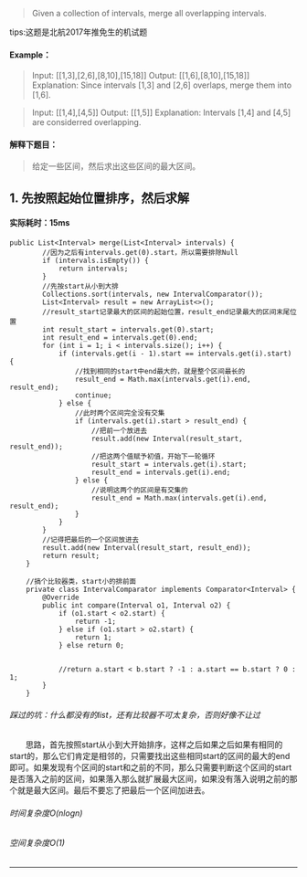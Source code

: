 > Given a collection of intervals, merge all overlapping intervals.

tips:这题是北航2017年推免生的机试题
#### Example：
> Input: [[1,3],[2,6],[8,10],[15,18]]
Output: [[1,6],[8,10],[15,18]]
Explanation: Since intervals [1,3] and [2,6] overlaps, merge them into [1,6].

> Input: [[1,4],[4,5]]
Output: [[1,5]]
Explanation: Intervals [1,4] and [4,5] are considerred overlapping.

#### 解释下题目：
> 给定一些区间，然后求出这些区间的最大区间。


## 1. 先按照起始位置排序，然后求解
#### 实际耗时：15ms
```
public List<Interval> merge(List<Interval> intervals) {
        //因为之后有intervals.get(0).start，所以需要排除Null
        if (intervals.isEmpty()) {
            return intervals;
        }
        //先按start从小到大排
        Collections.sort(intervals, new IntervalComparator());
        List<Interval> result = new ArrayList<>();
        //result_start记录最大的区间的起始位置，result_end记录最大的区间末尾位置
        int result_start = intervals.get(0).start;
        int result_end = intervals.get(0).end;
        for (int i = 1; i < intervals.size(); i++) {
            if (intervals.get(i - 1).start == intervals.get(i).start) {
                //找到相同的start中end最大的，就是整个区间最长的
                result_end = Math.max(intervals.get(i).end, result_end);
                continue;
            } else {
                //此时两个区间完全没有交集
                if (intervals.get(i).start > result_end) {
                    //把前一个放进去
                    result.add(new Interval(result_start, result_end));
                    //把这两个值赋予初值，开始下一轮循环
                    result_start = intervals.get(i).start;
                    result_end = intervals.get(i).end;
                } else {
                    //说明这两个的区间是有交集的
                    result_end = Math.max(intervals.get(i).end, result_end);
                }
            }
        }
        //记得把最后的一个区间放进去
        result.add(new Interval(result_start, result_end));
        return result;
    }

    //搞个比较器类，start小的排前面
    private class IntervalComparator implements Comparator<Interval> {
        @Override
        public int compare(Interval o1, Interval o2) {
            if (o1.start < o2.start) {
                return -1;
            } else if (o1.start > o2.start) {
                return 1;
            } else return 0;


            //return a.start < b.start ? -1 : a.start == b.start ? 0 : 1;
        }
    }
```
###### 踩过的坑：什么都没有的list，还有比较器不可太复杂，否则好像不让过
&emsp;&emsp;思路，首先按照start从小到大开始排序，这样之后如果之后如果有相同的start的，那么它们肯定是相邻的，只需要找出这些相同start的区间的最大的end即可。如果发现有个区间的start和之前的不同，那么只需要判断这个区间的start是否落入之前的区间，如果落入那么就扩展最大区间，如果没有落入说明之前的那个就是最大区间。最后不要忘了把最后一个区间加进去。
###### 时间复杂度O(nlogn)
###### 空间复杂度O(1)
---------

